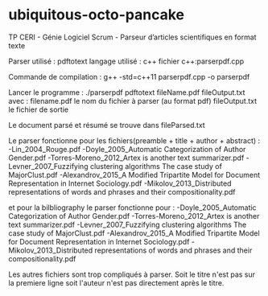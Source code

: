 # ubiquitous-octo-pancake
TP CERI - Génie Logiciel Scrum - Parseur d’articles scientifiques en format texte 

Parser utilisé : pdftotext
langage utilisé : c++
fichier c++:parserpdf.cpp

Commande de compilation :
g++ -std=c++11 parserpdf.cpp -o parserpdf

Lancer le programme :
./parserpdf pdftotext fileName.pdf fileOutput.txt
avec :
filename.pdf le nom du fichier à parser (au format pdf)
fileOutput.txt le fichier de sortie

Le document parsé et résumé se trouve dans fileParsed.txt


Le parser fonctionne pour les fichiers(preamble + title + author + abstract) :
-Lin_2004_Rouge.pdf
-Doyle_2005_Automatic Categorization of Author Gender.pdf
-Torres-Moreno_2012_Artex is another text summarizer.pdf
-Levner_2007_Fuzzifying clustering algorithms The case study of MajorClust.pdf
-Alexandrov_2015_A Modified Tripartite Model for Document Representation in Internet Sociology.pdf
-Mikolov_2013_Distributed representations of words and phrases and their compositionality.pdf

et pour la bilbliography le parser fonctionne pour :
-Doyle_2005_Automatic Categorization of Author Gender.pdf
-Torres-Moreno_2012_Artex is another text summarizer.pdf
-Levner_2007_Fuzzifying clustering algorithms The case study of MajorClust.pdf
-Alexandrov_2015_A Modified Tripartite Model for Document Representation in Internet Sociology.pdf
-Mikolov_2013_Distributed representations of words and phrases and their compositionality.pdf


Les autres fichiers sont trop compliqués à parser.
Soit le titre n'est pas sur la premiere ligne soit l'auteur n'est pas directement après le titre.
